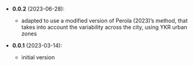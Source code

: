 - **0.0.2** (2023-06-28):
    - adapted to use a modified version of Perola (2023)’s method,
      that takes into account the variability across the city, using
      YKR urban zones

- **0.0.1** (2023-03-14):
    - initial version

